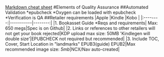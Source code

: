 
[Markdown cheat sheet](https://github.com/adam-p/markdown-here/wiki/Markdown-Cheatsheet)
#Elements of Quality Assurance
##Automated Validation
*epubcheck
  *Oxygen can be loaded with epubcheck
*Verification is QA
##Retailer requirements
|Apple     |Kindle     |Kobo     |
|:--------:|-----------|--------:|
|1. Bookasset Guide  *Reqs and requirements| Max: 650 megs|Spec is on Github|
|2. Links or references to other retailers will not get your book rejected|KDP upload max size: 50MB 'Kindlegen will double size'|EPUBCHECK not required but recommended|
|3. Include TOC, Cover, Start Location in "landmarks" EPUB3(guide) EPUB2|Max recommended image size: *5mb*|NCX/Nav auto-created|
